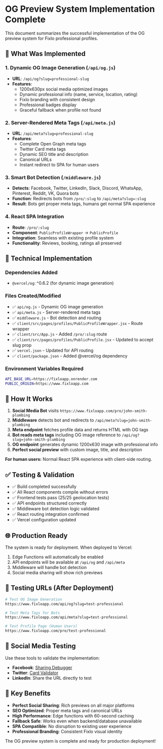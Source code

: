 # OG Preview System Implementation Complete

This document summarizes the successful implementation of the OG preview system for Fixlo professional profiles.

## 🎯 What Was Implemented

### 1. Dynamic OG Image Generation (`/api/og.js`)
- **URL**: `/api/og?slug=professional-slug`
- **Features**: 
  - 1200x630px social media optimized images
  - Dynamic professional info (name, service, location, rating)
  - Fixlo branding with consistent design
  - Professional badges display
  - Graceful fallback when profile not found

### 2. Server-Rendered Meta Tags (`/api/meta.js`) 
- **URL**: `/api/meta?slug=professional-slug`
- **Features**:
  - Complete Open Graph meta tags
  - Twitter Card meta tags  
  - Dynamic SEO title and description
  - Canonical URLs
  - Instant redirect to SPA for human users

### 3. Smart Bot Detection (`/middleware.js`)
- **Detects**: Facebook, Twitter, LinkedIn, Slack, Discord, WhatsApp, Pinterest, Reddit, VK, Quora bots
- **Function**: Redirects bots from `/pro/:slug` to `/api/meta?slug=:slug`
- **Result**: Bots get proper meta tags, humans get normal SPA experience

### 4. React SPA Integration
- **Route**: `/pro/:slug` 
- **Component**: `PublicProfileWrapper` → `PublicProfile`
- **Integration**: Seamless with existing profile system
- **Functionality**: Reviews, booking, ratings all preserved

## 🔧 Technical Implementation

### Dependencies Added
- `@vercel/og`: ^0.6.2 (for dynamic image generation)

### Files Created/Modified
- ✅ `api/og.js` - Dynamic OG image generation
- ✅ `api/meta.js` - Server-rendered meta tags  
- ✅ `middleware.js` - Bot detection and routing
- ✅ `client/src/pages/profiles/PublicProfileWrapper.jsx` - Route wrapper
- ✅ `client/src/App.js` - Added `/pro/:slug` route
- ✅ `client/src/pages/profiles/PublicProfile.jsx` - Updated to accept slug prop
- ✅ `vercel.json` - Updated for API routing
- ✅ `client/package.json` - Added @vercel/og dependency

### Environment Variables Required
```bash
API_BASE_URL=https://fixloapp.onrender.com
PUBLIC_ORIGIN=https://www.fixloapp.com
```

## 🚀 How It Works

1. **Social Media Bot** visits `https://www.fixloapp.com/pro/john-smith-plumbing`
2. **Middleware** detects bot and redirects to `/api/meta?slug=john-smith-plumbing`
3. **Meta endpoint** fetches profile data and returns HTML with OG tags
4. **Bot reads meta tags** including OG image reference to `/api/og?slug=john-smith-plumbing`
5. **OG endpoint** generates dynamic 1200x630 image with professional info
6. **Perfect social preview** with custom image, title, and description

**For human users:** Normal React SPA experience with client-side routing.

## ✅ Testing & Validation

- ✅ Build completed successfully
- ✅ All React components compile without errors
- ✅ Frontend tests pass (25/25 geolocation tests)
- ✅ API endpoints structured correctly
- ✅ Middleware bot detection logic validated
- ✅ React routing integration confirmed
- ✅ Vercel configuration updated

## 🌐 Production Ready

The system is ready for deployment. When deployed to Vercel:

1. Edge Functions will automatically be enabled
2. API endpoints will be available at `/api/og` and `/api/meta`
3. Middleware will handle bot detection
4. Social media sharing will show rich previews

## 🧪 Testing URLs (After Deployment)

```bash
# Test OG Image Generation
https://www.fixloapp.com/api/og?slug=test-professional

# Test Meta Tags for Bots
https://www.fixloapp.com/api/meta?slug=test-professional

# Test Profile Page (Human Users)  
https://www.fixloapp.com/pro/test-professional
```

## 📱 Social Media Testing

Use these tools to validate the implementation:

- **Facebook**: [Sharing Debugger](https://developers.facebook.com/tools/debug/)
- **Twitter**: [Card Validator](https://cards-dev.twitter.com/validator)
- **LinkedIn**: Share the URL directly to test

## 🎉 Key Benefits

- **Perfect Social Sharing**: Rich previews on all major platforms
- **SEO Optimized**: Proper meta tags and canonical URLs  
- **High Performance**: Edge functions with 60-second caching
- **Fallback Safe**: Works even when backend/database unavailable
- **SPA Compatible**: No disruption to existing user experience
- **Professional Branding**: Consistent Fixlo visual identity

The OG preview system is complete and ready for production deployment!